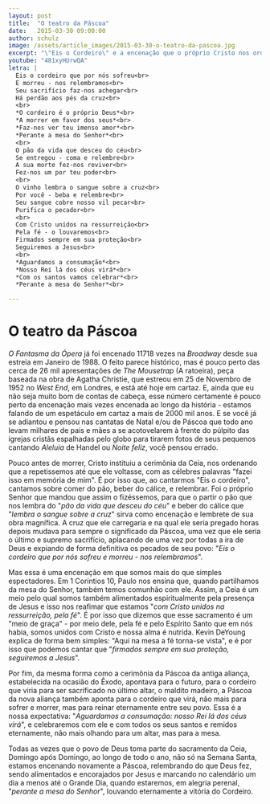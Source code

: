 ```yaml
---
layout: post
title:  "O teatro da Páscoa"
date:   2015-03-30 09:00:00
author: schulz
image: /assets/article_images/2015-03-30-o-teatro-da-pascoa.jpg
excerpt: "\"Eis o Cordeiro\" e a encenação que o próprio Cristo nos ordenou."
youtube: "481xyHUrwQA"
letra: |
  Eis o cordeiro que por nós sofreu<br>
  E morreu - nos relembramos<br>
  Seu sacrifício faz-nos achegar<br>
  Há perdão aos pés da cruz<br>
  <br>
  *O cordeiro é o próprio Deus*<br>
  *A morrer em favor dos seus*<br>
  *Faz-nos ver teu imenso amor*<br>
  *Perante a mesa do Senhor*<br>
  <br>
  O pão da vida que desceu do céu<br>
  Se entregou - coma e relembre<br>
  A sua morte fez-nos reviver<br>
  Fez-nos um por teu poder<br>
  <br>
  O vinho lembra o sangue sobre a cruz<br>
  Por você - beba e relembre<br>
  Seu sangue cobre nosso vil pecar<br>
  Purifica o pecador<br>
  <br>
  Com Cristo unidos na ressurreição<br>
  Pela fé - o louvaremos<br>
  Firmados sempre em sua proteção<br>
  Seguiremos a Jesus<br>
  <br>
  *Aguardamos a consumação*<br>
  *Nosso Rei lá dos céus virá*<br>
  *Com os santos vamos celebrar*<br>
  *Perante a mesa do Senhor*<br>

---
```


# O teatro da Páscoa

*O Fantasma da Ópera* já foi encenado 11718 vezes na *Broadway* desde sua estreia em Janeiro de 1988. O feito parece histórico, mas é pouco perto das cerca de 26 mil apresentações de *The Mousetrap* (A ratoeira), peça baseada na obra de Agatha Christie, que estreou em 25 de Novembro de 1952 no *West End*, em Londres, e está até hoje em cartaz. E, ainda que eu não seja muito bom de contas de cabeça, esse número certamente é pouco perto da encenação mais vezes encenada ao longo da história - estamos falando de um espetáculo em cartaz a mais de 2000 mil anos. E se você já se adiantou e pensou nas cantatas de Natal e/ou de Páscoa que todo ano levam milhares de pais e mães a se acotovelarem à frente do púlpito das igrejas cristãs espalhadas pelo globo para tirarem fotos de seus pequenos cantando *Aleluia* de Handel ou *Noite feliz*, você pensou errado.

Pouco antes de morrer, Cristo instituiu a cerimônia da Ceia, nos ordenando que a repetissemos até que ele voltasse, com as célebres palavras "fazei isso em memória de mim". É por isso que, ao cantarmos "Eis o cordeiro", cantamos sobre comer do pão, beber do cálice, e relembrar. Foi o próprio Senhor que mandou que assim o fizéssemos, para que o partir o pão que nos lembra do "*pão da vida que desceu do céu*" e beber do cálice que "*lembra o sangue sobre a cruz*" sirva como encenação e lembrete de sua obra magnífica. A cruz que ele carregaria e na qual ele seria pregado horas depois mudava para sempre o significado da Páscoa, uma vez que ele seria o último e supremo sacrifício, aplacando de uma vez por todas a ira de Deus e expiando de forma definitiva os pecados de seu povo: "*Eis o cordeiro que por nós sofreu e morreu - nos relembramos*".

Mas essa é uma encenação em que somos mais do que simples espectadores. Em 1 Coríntios 10, Paulo nos ensina que, quando partilhamos da mesa do Senhor, também temos comunhão com ele. Assim, a Ceia é um meio pelo qual somos também alimentados espiritualmente pela presença de Jesus e isso nos reafimar que estamos "*com Cristo unidos na ressurreição, pela fé*". É por isso que dizemos que esse sacramento é um "meio de graça" - por meio dele, pela fé e pelo Espírito Santo que em nós habia, somos unidos com Cristo e nossa alma é nutrida. Kevin DeYoung explica de forma bem simples: "Aqui na mesa a fé torna-se vista", e é por isso que podemos cantar que "*firmados sempre em sua proteção, seguiremos a Jesus*".

Por fim, da mesma forma como a cerimônia da Páscoa da antiga aliança, estabelecida na ocasião do Êxodo, apontava para o futuro, para o cordeiro que viria para ser sacrificado no último altar, o maldito madeiro, a Páscoa da nova aliança também aponta para o cordeiro que virá, não mais para sofrer e morrer, mas para reinar eternamente entre seu povo. Essa é a nossa expectativa: "*Aguardamos a consumação: nosso Rei lá dos céus virá*", e celebraremos com ele e com todos os seus santos e remidos eternamente, não mais olhando para um altar, mas para a mesa.

Todas as vezes que o povo de Deus toma parte do sacramento da Ceia, Domingo após Domingo, ao longo de todo o ano, não só na Semana Santa, estamos encenando novamente a Páscoa, relembrando do que Deus fez, sendo alimentados e encorajados por Jesus e marcando no calendário um dia a menos até o Grande Dia, quando estaremos, em alegria perenal, "*perante a mesa do Senhor*", louvando eternamente a vitória do Cordeiro.

